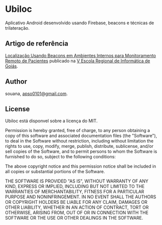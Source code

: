 # Ubiloc
Aplicativo Android desenvolvido usando Firebase, beacons e técnicas de trilateração.

## Artigo de referência
[Localização Usando Beacons em Ambientes Internos para Monitoramento Remoto de Pacientes](https://s3-sa-east-1.amazonaws.com/media.anappaula.com/ERI-GO+-+Localizac%CC%A7a%CC%83o+Usando+Beacons+em+Ambientes+Internos+para+Monitoramento+Remoto+de+Pacientes.pdf) publicado na [V Escola Regional de Informática de Goiás](http://erigo.sbc.org.br).

## Author
souana, apso0101@gmail.com.

## License
Ubiloc está disponvel sobre a licença do MIT.

Permission is hereby granted, free of charge, to any person obtaining a copy of this software and associated documentation files (the "Software"), to deal in the Software without restriction, including without limitation the rights to use, copy, modify, merge, publish, distribute, sublicense, and/or sell copies of the Software, and to permit persons to whom the Software is furnished to do so, subject to the following conditions:

The above copyright notice and this permission notice shall be included in all copies or substantial portions of the Software.

THE SOFTWARE IS PROVIDED "AS IS", WITHOUT WARRANTY OF ANY KIND, EXPRESS OR IMPLIED, INCLUDING BUT NOT LIMITED TO THE WARRANTIES OF MERCHANTABILITY, FITNESS FOR A PARTICULAR PURPOSE AND NONINFRINGEMENT. IN NO EVENT SHALL THE AUTHORS OR COPYRIGHT HOLDERS BE LIABLE FOR ANY CLAIM, DAMAGES OR OTHER LIABILITY, WHETHER IN AN ACTION OF CONTRACT, TORT OR OTHERWISE, ARISING FROM, OUT OF OR IN CONNECTION WITH THE SOFTWARE OR THE USE OR OTHER DEALINGS IN THE SOFTWARE.
